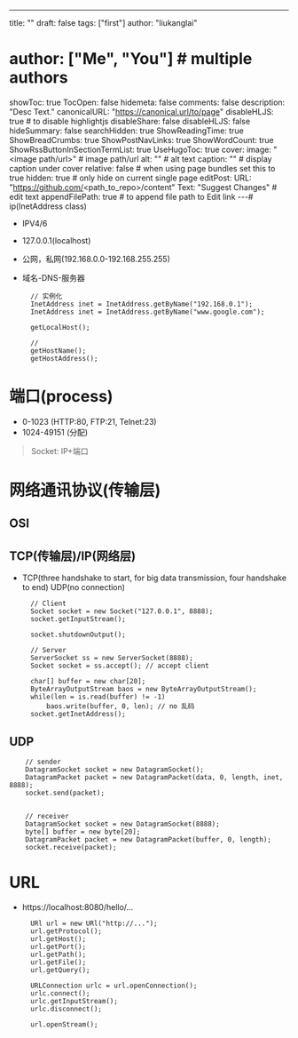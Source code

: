 ---
title: ""
draft: false
tags: ["first"]
author: "liukanglai"
# author: ["Me", "You"] # multiple authors
showToc: true
TocOpen: false
hidemeta: false
comments: false
description: "Desc Text."
canonicalURL: "https://canonical.url/to/page"
disableHLJS: true # to disable highlightjs
disableShare: false
disableHLJS: false
hideSummary: false
searchHidden: true
ShowReadingTime: true
ShowBreadCrumbs: true
ShowPostNavLinks: true
ShowWordCount: true
ShowRssButtonInSectionTermList: true
UseHugoToc: true
cover:
    image: "<image path/url>" # image path/url
    alt: "<alt text>" # alt text
    caption: "<text>" # display caption under cover
    relative: false # when using page bundles set this to true
    hidden: true # only hide on current single page
editPost:
    URL: "https://github.com/<path_to_repo>/content"
    Text: "Suggest Changes" # edit text
    appendFilePath: true # to append file path to Edit link
---# ip(InetAddress class)

- IPV4/6
- 127.0.0.1(localhost)
- 公网，私网(192.168.0.0-192.168.255.255)
- 域名-DNS-服务器

        // 实例化
        InetAddress inet = InetAddress.getByName("192.168.0.1");
        InetAddress inet = InetAddress.getByName("www.google.com");
        
        getLocalHost();

        //
        getHostName();
        getHostAddress();


# 端口(process)

- 0-1023 (HTTP:80, FTP:21, Telnet:23)
- 1024-49151 (分配)

> Socket: IP+端口

# 网络通讯协议(传输层)

## OSI

## TCP(传输层)/IP(网络层)

- TCP(three handshake to start, for big data transmission, four handshake to end) UDP(no connection)
        
        // Client
        Socket socket = new Socket("127.0.0.1", 8888);
        socket.getInputStream();

        socket.shutdownOutput();

        // Server
        ServerSocket ss = new ServerSocket(8888);
        Socket socket = ss.accept(); // accept client

        char[] buffer = new char[20];
        ByteArrayOutputStream baos = new ByteArrayOutputStream();
        while(len = is.read(buffer) != -1)
            baos.write(buffer, 0, len); // no 乱码
        socket.getInetAddress();

## UDP


        // sender
        DatagramSocket socket = new DatagramSocket();
        DatagramPacket packet = new DatagramPacket(data, 0, length, inet, 8888);
        socket.send(packet);


        // receiver
        DatagramSocket socket = new DatagramSocket(8888);
        byte[] buffer = new byte[20];
        DatagramPacket packet = new DatagramPacket(buffer, 0, length);
        socket.receive(packet);

# URL

- https://localhost:8080/hello/...

        URl url = new URl("http://...");
        url.getProtocol();
        url.getHost();
        url.getPort();
        url.getPath();
        url.getFile();
        url.getQuery();

        URLConnection urlc = url.openConnection();
        urlc.connect();
        urlc.getInputStream();
        urlc.disconnect();

        url.openStream();
